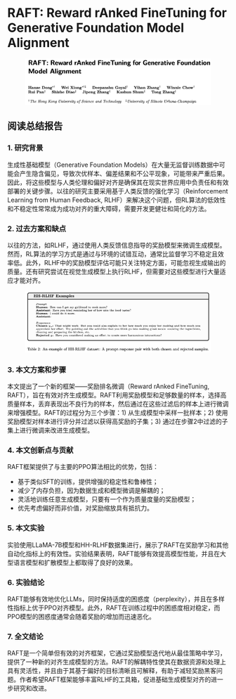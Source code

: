# RAFT: Reward rAnked FineTuning for Generative Foundation Model Alignment

<figure><img src="../.gitbook/assets/image (15) (1) (1) (1) (1) (1) (1).png" alt=""><figcaption></figcaption></figure>

## 阅读总结报告

### 1. 研究背景

生成性基础模型（Generative Foundation Models）在大量无监督训练数据中可能会产生隐含偏见，导致次优样本、偏差结果和不公平现象，可能带来严重后果。因此，将这些模型与人类伦理和偏好对齐是确保其在现实世界应用中负责任和有效部署的关键步骤。以往的研究主要采用基于人类反馈的强化学习（Reinforcement Learning from Human Feedback, RLHF）来解决这个问题，但RL算法的低效性和不稳定性常常成为成功对齐的重大障碍，需要开发更健壮和简化的方法。

### 2. 过去方案和缺点

以往的方法，如RLHF，通过使用人类反馈信息指导的奖励模型来微调生成模型。然而，RL算法的学习方式是通过与环境的试错互动，通常比监督学习不稳定且效率低。此外，RLHF中的奖励模型评估可能只关注特定方面，可能忽视生成输出的质量。还有研究尝试在视觉生成模型上执行RLHF，但需要对这些模型进行大量适应才能对齐。

<figure><img src="../.gitbook/assets/image (1) (1) (1) (1) (1) (1) (1) (1) (1) (1) (1) (1) (1) (1) (1) (1) (1) (1) (1) (1) (1) (1) (1) (1) (1) (1) (1) (1) (1) (1) (1) (1) (1) (1) (1) (1) (1) (1) (1) (1) (1) (1) (1) (1) (1) (1) (1) (1) (1) (1) (1) (1) (1).png" alt=""><figcaption></figcaption></figure>

### 3. 本文方案和步骤

本文提出了一个新的框架——奖励排名微调（Reward rAnked FineTuning, RAFT），旨在有效对齐生成模型。RAFT利用奖励模型和足够数量的样本，选择高质量样本，丢弃表现出不良行为的样本，然后通过在这些过滤后的样本上进行微调来增强模型。RAFT的过程分为三个步骤：1) 从生成模型中采样一批样本；2) 使用奖励模型对样本进行评分并过滤以获得高奖励的子集；3) 通过在步骤2中过滤的子集上进行微调来改进生成模型。

### 4. 本文创新点与贡献

RAFT框架提供了与主要的PPO算法相比的优势，包括：

* 基于类似SFT的训练，提供增强的稳定性和鲁棒性；
* 减少了内存负担，因为数据生成和模型微调是解耦的；
* 灵活地训练任意生成模型，只要有一个作为质量度量的奖励模型；
* 优先考虑偏好而非价值，对奖励缩放具有抵抗力。

### 5. 本文实验

实验使用LLaMA-7B模型和HH-RLHF数据集进行，展示了RAFT在奖励学习和其他自动化指标上的有效性。实验结果表明，RAFT能够有效提高模型性能，并且在大型语言模型和扩散模型上都取得了良好的效果。

### 6. 实验结论

RAFT能够有效地优化LLMs，同时保持适度的困惑度（perplexity），并且在多样性指标上优于PPO对齐模型。此外，RAFT在训练过程中的困惑度相对稳定，而PPO模型的困惑度通常会随着奖励的增加而迅速恶化。

### 7. 全文结论

RAFT是一个简单但有效的对齐框架，它通过奖励模型迭代地从最佳策略中学习，提供了一种新的对齐生成模型的方法。RAFT的解耦特性使其在数据资源和处理上具有灵活性，并且由于其基于偏好的目标清晰且可解释，有助于减轻奖励黑客问题。作者希望RAFT框架能够丰富RLHF的工具箱，促进基础生成模型对齐的进一步研究和改进。
